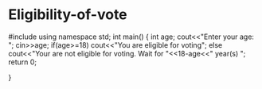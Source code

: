 # Eligibility-of-vote
#include<iostream>
 using namespace std;
 int main()
 {
   int age;
   cout<<"Enter your age: ";
   cin>>age;
   if(age>=18)
            cout<<"You are eligible for voting";
   else
             cout<<"Your are not eligible for voting. Wait for "<<18-age<<" year(s) ";
    return 0;
   
   }
